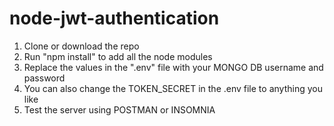 # node-jwt-authentication

1. Clone or download the repo
2. Run "npm install" to add all the node modules
3. Replace the values in the ".env" file with your MONGO DB username and password
4. You can also change the TOKEN_SECRET in the  .env file to anything you like
5. Test the server using POSTMAN or INSOMNIA
